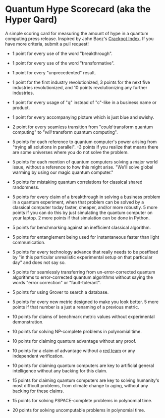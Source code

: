 # Quantum Hype Scorecard (aka the Hyper Qard)

A simple scoring card for measuring the amount of hype in a quantum computing press release.
Inspired by John Baez's [Crackpot Index](https://math.ucr.edu/home/baez/crackpot.html).
If you have more criteria, submit a pull request!

* 1 point for every use of the word "breakthrough".

* 1 point for every use of the word "transformative".

* 1 point for every "unprecedented" result.

* 1 point for the first industry revolutionized, 3 points for the next five industries revolutionized, and 10 points revolutionizing any further industries. 

* 1 point for every usage of "q" instead of "c"-like in a business name or product.

* 1 point for every accompanying picture which is just blue and swishy.

* 2 point for every seamless transition from "*could* transform quantum computing" to
"*will* transform quantum computing".

* 5 points for each reference to quantum computer's power arising from  "trying all solutions in parallel".  -3 points if you realize that means there are some universes where you do not solve the problem.

* 5 points for each mention of quantum computers solving a major world issue, without a reference to how this might arise.  "We'll solve global warming by using our magic quantum computer."

* 5 points for mistaking quantum correlations for classical shared randomness.

* 5 points for every claim of a breakthrough in solving a business problem in a quantum experiment, when that problem can be solved by a classical computer today faster, cheaper, and/or more robustly.  5 more points if you can do this by just simulating the quantum computer on your laptop.  2 more points if that simulation can be done in Python.

* 5 points for benchmarking against an inefficient classical algorithm.

* 5 points for entanglement being used for instantaneous faster than light communication.

* 5 points for every technology advance that really needs to be postfixed by "in this
particular unrealistic experimental setup on that particular day" and does not say so.

* 5 points for seamlessly transferring from un-error-corrected quantum algorithms to
error-corrected quantum algorithms without saying the words "error correction" or
"fault-tolerant".

* 5 points for using Grover to search a database.

* 5 points for every new metric designed to make you look better. 5 more points if that number is a just a renaming of a previous metric.  

* 10 points for claims of benchmark metric values without experimental demonstration.

* 10 points for solving NP-complete problems in polynomial time.

* 10 points for claiming quantum advantage without any proof.

* 10 points for a claim of advantage without a [red team](https://en.wikipedia.org/wiki/Red_team) or any independent verification.

* 10 points for claiming quantum computers are key to artificial general 
intelligence without any backing for this claim.

* 15 points for claiming quantum computers are key to solving humanity's most difficult problems,
from climate change to aging, without any backing for these claims.

* 15 points for solving PSPACE-complete problems in polynomial time.

* 20 points for solving uncomputable problems in polynomial time.
